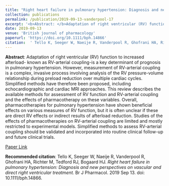 ```yaml
--- 
title: "Right heart failure in pulmonary hypertension: Diagnosis and new perspectives on vascular and direct right ventricular treatment." 
collection: publications 
permalink: /publication/2019-09-13-vanderpool-17 
excerpt: '<b>Abstract: </b>Adaptation of right ventricular (RV) function to increased afterload- known as RV-arterial coupling-is a key determinant of prognosis in pulmonary hypertension. However, measurement of RV-arterial coupling is a complex, invasive process involving analysis of the RV pressure-volume relationship during preload reduction over [...]' 
date: 2019-09-13 
venue: 'British journal of pharmacology' 
paperurl: 'https://doi.org/10.1111/bph.14866' 
citation:  ' Tello K, Seeger W, Naeije R, Vanderpool R, Ghofrani HA, Richter M, Tedford RJ, Bogaard HJ. <i>Right heart failure in pulmonary hypertension: Diagnosis and new perspectives on vascular and direct right ventricular treatment.</i> Br J Pharmacol. 2019 Sep 13. doi: 10.1111/bph.14866.' 
--- 
```

<b>Abstract</b>:  Adaptation of right ventricular (RV) function to increased afterload- known as RV-arterial coupling-is a key determinant of prognosis in pulmonary hypertension. However, measurement of RV-arterial coupling is a complex, invasive process involving analysis of the RV pressure-volume relationship during preload reduction over multiple cardiac cycles. Simplified methods have therefore been proposed, including echocardiographic and cardiac MRI approaches. This review describes the available methods for assessment of RV function and RV-arterial coupling and the effects of pharmacotherapy on these variables. Overall, pharmacotherapies for pulmonary hypertension have shown beneficial effects on various measures of RV function, but it is often unclear if these are direct RV effects or indirect results of afterload reduction. Studies of the effects of pharmacotherapies on RV-arterial coupling are limited and mostly restricted to experimental models. Simplified methods to assess RV-arterial coupling should be validated and incorporated into routine clinical follow-up and future clinical trials.  
 
[Paper Link](https://doi.org/10.1111/bph.14866) 
 
<b>Recommended citation</b>:  Tello K, Seeger W, Naeije R, Vanderpool R, Ghofrani HA, Richter M, Tedford RJ, Bogaard HJ. <i>Right heart failure in pulmonary hypertension: Diagnosis and new perspectives on vascular and direct right ventricular treatment.</i> Br J Pharmacol. 2019 Sep 13. doi: 10.1111/bph.14866. 
